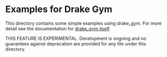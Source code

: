 Examples for Drake Gym
======================

This directory contains some simple examples using drake_gym.  For more detail
see the documentation for [drake_gym itself](/bindings/pydrake/gym/README.md).

THIS FEATURE IS EXPERIMENTAL.  Development is ongoing and no guarantees against deprecation are provided for any file under this directory.
